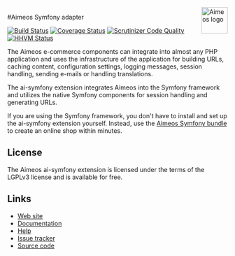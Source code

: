 <a href="https://aimeos.org/">
    <img src="https://aimeos.org/fileadmin/template/icons/logo.png" alt="Aimeos logo" title="Aimeos" align="right" height="60" />
</a>

#Aimeos Symfony adapter

[![Build Status](https://travis-ci.org/aimeos/ai-symfony.png?branch=master)](https://travis-ci.org/aimeos/ai-symfony)
[![Coverage Status](https://coveralls.io/repos/aimeos/ai-symfony/badge.svg?branch=master)](https://coveralls.io/r/aimeos/ai-symfony?branch=master)
[![Scrutinizer Code Quality](https://scrutinizer-ci.com/g/aimeos/ai-symfony/badges/quality-score.png?b=master)](https://scrutinizer-ci.com/g/aimeos/ai-symfony/?branch=master)
[![HHVM Status](http://hhvm.h4cc.de/badge/aimeos/ai-symfony.svg)](http://hhvm.h4cc.de/package/aimeos/ai-symfony)

The Aimeos e-commerce components can integrate into almost any PHP application and uses the infrastructure of the application for building URLs, caching content, configuration settings, logging messages, session handling, sending e-mails or handling translations.

The ai-symfony extension integrates Aimeos into the Symfony framework and utilizes the native Symfony components for session handling and generating URLs.

If you are using the Symfony framework, you don't have to install and set up the ai-symfony extension yourself. Instead, use the [Aimeos Symfony bundle](https://github.com/aimeos/aimeos-symfony) to create an online shop within minutes.

## License

The Aimeos ai-symfony extension is licensed under the terms of the LGPLv3 license and is available for free.

## Links

* [Web site](https://aimeos.org/Symfony)
* [Documentation](https://aimeos.org/docs/Symfony)
* [Help](https://aimeos.org/help/symfony-bundle-f17/)
* [Issue tracker](https://github.com/aimeos/ai-symfony/issues)
* [Source code](https://github.com/aimeos/ai-symfony)

